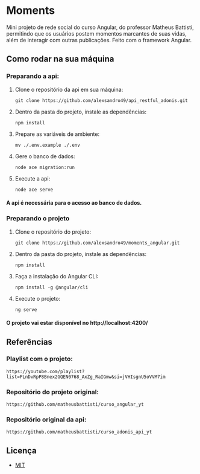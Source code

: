 # Moments
Mini projeto de rede social do curso Angular, do professor Matheus Battisti, permitindo que os usuários postem momentos marcantes de suas vidas, além de interagir com outras publicações. Feito com o framework Angular.

## Como rodar na sua máquina
### Preparando a api:
1. Clone o repositório da api em sua máquina:
   ```
   git clone https://github.com/alexsandro49/api_restful_adonis.git
   ```
2. Dentro da pasta do projeto, instale as dependências:
   ```
   npm install
   ```
3. Prepare as variáveis de ambiente:
   ```
   mv ./.env.example ./.env
   ```

4. Gere o banco de dados:
   ```
   node ace migration:run
   ```
5. Execute a api:
   ```
   node ace serve
   ```

#### A api é necessária para o acesso ao banco de dados.

### Preparando o projeto
1. Clone o repositório do projeto:
   ```
   git clone https://github.com/alexsandro49/moments_angular.git
   ```
2. Dentro da pasta do projeto, instale as dependências:
   ```
   npm install
   ```
3. Faça a instalação do Angular CLI:
   ```
   npm install -g @angular/cli
   ```
3. Execute o projeto:
   ```
   ng serve
   ```

#### O projeto vai estar disponível no http://localhost:4200/

## Referências
### Playlist com o projeto:
   ```
   https://youtube.com/playlist?list=PLnDvRpP8Bnex2GQEN0768_AxZg_RaIGmw&si=jVHIsgnU5oVVM7im
   ```
### Repositório do projeto original:
   ```
   https://github.com/matheusbattisti/curso_angular_yt
   ```
### Repositório original da api:
   ```
   https://github.com/matheusbattisti/curso_adonis_api_yt
   ```

## Licença
- [MIT](https://github.com/alexsandro49/moments_angular/blob/main/LICENSE)
